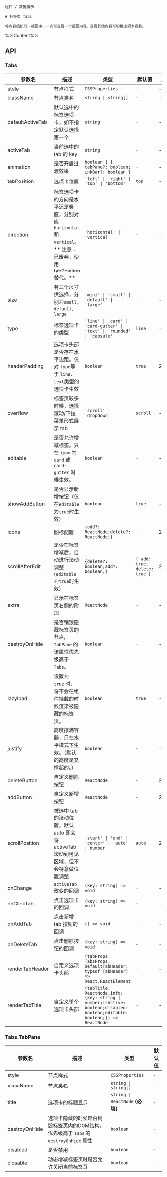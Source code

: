 `````
组件 / 数据展示

# 标签页 Tabs

将内容组织同一视图中，一次可查看一个视图内容。查看其他内容可切换选项卡查看。
`````

%%Content%%

## API

### Tabs

|参数名|描述|类型|默认值|版本|
|---|---|---|---|---|
|style|节点样式|`CSSProperties`|`-`|-|
|className|节点类名|`string \| string[]`|`-`|-|
|defaultActiveTab|默认选中的标签选项卡，如不指定默认选择第一个|`string`|`-`|-|
|activeTab|当前选中的 tab 的 key|`string`|`-`|-|
|animation|是否开启过渡效果|`boolean \| { tabPane?: boolean; inkBar?: boolean }`|`-`|-|
|tabPosition|选项卡位置|`'left' \| 'right' \| 'top' \| 'bottom'`|`top`|-|
|direction|标签选项卡的方向是水平还是竖直，分别对应 `horizontal `和 `vertical`。** 注意： 已废弃，使用 tabPosition 替代。**|`'horizontal' \| 'vertical'`|`-`|-|
|size|有三个尺寸供选择，分别为`small`, `default`, `large`|`'mini' \| 'small' \| 'default' \| 'large'`|`-`|-|
|type|标签选项卡的类型|`'line' \| 'card' \| 'card-gutter' \| 'text' \| 'rounded' \| 'capsule'`|`line`|-|
|headerPadding|选项卡头部是否存在水平边距。仅对 `type`等于 `line`、`text`类型的选项卡生效|`boolean`|`true`|2.6.0|
|overflow|标签页较多时候，选择滚动/下拉菜单形式展示 tab|`'scroll' \| 'dropdown'`|`scroll`|-|
|editable|是否允许增减标签。只在 `type` 为 `card` 或 `card-gutter` 时候生效。|`boolean`|`-`|-|
|showAddButton|是否显示新增按钮（仅在`editable`为`true`时生效）|`boolean`|`true`|-|
|icons|图标配置|`{add?: ReactNode;delete?: ReactNode;}`|`-`|2.15.0|
|scrollAfterEdit|是否在标签增减后，自动进行滚动调整(`editable`为`true`时生效）|`{delete?: boolean;add?: boolean;}`|`{ add: true, delete: true }`|2.25.0|
|extra|显示在标签页右侧的附加|`ReactNode`|`-`|-|
|destroyOnHide|是否销毁隐藏标签页的节点, `TabPane` 的该属性优先级高于 `Tabs`。|`boolean`|`-`|-|
|lazyload|设置为 `true` 时，将不会在组件挂载的时候渲染被隐藏的标签页。|`boolean`|`true`|-|
|justify|高度撑满容器，只在水平模式下生效。（默认的高度是又撑起的。）|`boolean`|`-`|-|
|deleteButton|自定义删除按钮|`ReactNode`|`-`|2.16.0|
|addButton|自定义新增按钮|`ReactNode`|`-`|2.16.0|
|scrollPosition|被选中 tab 的滚动位置，默认 auto 即会将 activeTab 滚动到可见区域，但不会特意做位置调整|`'start' \| 'end' \| 'center' \| 'auto' \| number`|`auto`|2.25.0|
|onChange|`activeTab` 改变的回调|`(key: string) => void`|`-`|-|
|onClickTab|点击选项卡的回调|`(key: string) => void`|`-`|-|
|onAddTab|点击新增 tab 按钮的回调|`() => void`|`-`|-|
|onDeleteTab|点击删除按钮的回调|`(key: string) => void`|`-`|-|
|renderTabHeader|自定义选项卡头部|`(tabProps: TabsProps, DefaultTabHeader: typeof TabHeader) => React.ReactElement`|`-`|-|
|renderTabTitle|自定义单个选项卡头部|`(tabTitle: ReactNode,info: {key: string \| number;isActive: boolean;disabled: boolean;editable: boolean;}) => ReactNode`|`-`|-|

### Tabs.TabPane

|参数名|描述|类型|默认值|
|---|---|---|---|
|style|节点样式|`CSSProperties`|`-`|
|className|节点类名|`string \| string[]`|`-`|
|title|选项卡的标题显示|`string \| ReactNode` **(必填)**|`-`|
|destroyOnHide|选项卡隐藏的时候是否销毁标签页内的DOM结构，优先级高于 `Tabs` 的 `destroyOnHide` 属性|`boolean`|`-`|
|disabled|是否禁用|`boolean`|`-`|
|closable|动态增减标签页时是否允许关闭当前标签页|`boolean`|`-`|
